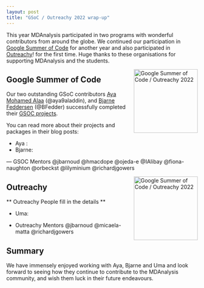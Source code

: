 ```yaml
---
layout: post
title: "GSoC / Outreachy 2022 wrap-up"
---
```




This year MDAnalysis participated in two programs with wonderful contributors from around the globe. 
We continued our participation in [Google Summer of Code][gsoc] for another year and also participated in [Outreachy][outreachy]! for the first time. 
Huge thanks to these organisations for supporting MDAnalysis and the students.

<p>
<img
src="{{ site.baseurl }}{{ site.images }}/mdanalysis-gsoc.png"
title="Google Summer of Code / Outreachy 2022" alt="Google Summer of Code / Outreachy 2022"
style="float: right; width: 12em; " />
</p>

## Google Summer of Code
 
Our two outstanding GSoC contributors [Aya Mohamed Alaa][project-aya] (@aya9aladdin), and [Bjarne Feddersen][project-bjarne] (@BFedder) successfully completed their [GSOC projects][gsoc-projects].

You can read more about their projects and packages in their blog posts:

* Aya :  
* Bjarne: 

—  GSOC Mentors @jbarnoud @hmacdope @ojeda-e @IAlibay @fiona-naughton @orbeckst @lilyminium @richardjgowers

<p>
<img
src="{{ site.baseurl }}{{ site.images }}/Outreachy-logo.svg"
title="Google Summer of Code / Outreachy 2022" alt="Google Summer of Code / Outreachy 2022"
style="float: right; width: 12em; " />
</p>

## Outreachy 

** Outreachy People fill in the details **

* Uma:


- Outreachy Mentors @jbarnoud @micaela-matta @richardjgowers

## Summary

We have immensely enjoyed working with Aya, Bjarne and Uma and look forward to seeing how they continue to contribute to the MDAnalysis community, and wish them luck in their future endeavours. 



[gsoc]: https://summerofcode.withgoogle.com/
[outreachy]: https://www.outreachy.org/
[gsoc-projects]: https://summerofcode.withgoogle.com/programs/2022/organizations/mdanalysis
[project-aya]: https://summerofcode.withgoogle.com/programs/2022/projects/B1Y0nTh2
[project-bjarne]: https://summerofcode.withgoogle.com/programs/2022/projects/wbLbZmGk
